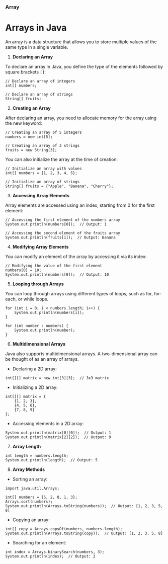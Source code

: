 ### Array

# Arrays in Java

An array is a data structure that allows you to store multiple values of the same type in a single variable.
1. **Declaring an Array**

To declare an array in Java, you define the type of the elements followed by square brackets `[]`:
```
// Declare an array of integers
int[] numbers;

// Declare an array of strings
String[] fruits;
```
2. **Creating an Array**

After declaring an array, you need to allocate memory for the array using the new keyword:
```
// Creating an array of 5 integers
numbers = new int[5];

// Creating an array of 3 strings
fruits = new String[3];
```
You can also initialize the array at the time of creation:
```
// Initialize an array with values
int[] numbers = {1, 2, 3, 4, 5};

// Initialize an array of strings
String[] fruits = {"Apple", "Banana", "Cherry"};
```
3. **Accessing Array Elements**

Array elements are accessed using an index, starting from 0 for the first element:
```
// Accessing the first element of the numbers array
System.out.println(numbers[0]);  // Output: 1

// Accessing the second element of the fruits array
System.out.println(fruits[1]);  // Output: Banana
```
4. **Modifying Array Elements**

You can modify an element of the array by accessing it via its index:
```
// Modifying the value of the first element
numbers[0] = 10;
System.out.println(numbers[0]);  // Output: 10
```
5. **Looping through Arrays**

You can loop through arrays using different types of loops, such as for, for-each, or while loops.
```
for (int i = 0; i < numbers.length; i++) {
    System.out.println(numbers[i]);
}
```
```
for (int number : numbers) {
    System.out.println(number);
}
```
6. **Multidimensional Arrays**

Java also supports multidimensional arrays. A two-dimensional array can be thought of as an array of arrays.
- Declaring a 2D array:
```
int[][] matrix = new int[3][3];  // 3x3 matrix
```
- Initializing a 2D array:
```
int[][] matrix = {
    {1, 2, 3},
    {4, 5, 6},
    {7, 8, 9}
};
```
- Accessing elements in a 2D array:
```
System.out.println(matrix[0][0]);  // Output: 1
System.out.println(matrix[2][2]);  // Output: 9
```
7. **Array Length**
```
int length = numbers.length;
System.out.println(length);  // Output: 5
```
8. **Array Methods**

- Sorting an array:
```
import java.util.Arrays;

int[] numbers = {5, 2, 8, 1, 3};
Arrays.sort(numbers);
System.out.println(Arrays.toString(numbers));  // Output: [1, 2, 3, 5, 8]
```
- Copying an array:
```
int[] copy = Arrays.copyOf(numbers, numbers.length);
System.out.println(Arrays.toString(copy));  // Output: [1, 2, 3, 5, 8]
```
- Searching for an element:
```
int index = Arrays.binarySearch(numbers, 3);
System.out.println(index);  // Output: 2
```